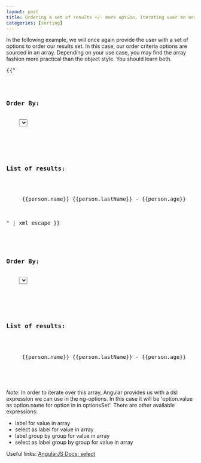 ```yaml
---
layout: post
title: Ordering a set of results +/- more option, iterating over an array
categories: [sorting]
---
```


In the following example, we will once again provide the user with a set of options to order our results set. In this case, our order criteria options are sourced in an array. Depending on your use case, you may find the array fashion more practical than the object style. You should learn both.

<pre class="prettyprint lang-html">
{{"
  <div>
    <h3>Order By:</h3>
    <select data-ng-model='selectedSortOrder3'
           data-ng-options="option.value as option.name for option in [{'value':'+name','name':'Name: A-Z'},{'value':'-name','name':'Name: Z-A'}, {'value':'+lastName','name':'Last Name: A-Z'}, {'value':'-lastName','name':'Last Name: Z-A'}, {'value':'+age','name':'Age: Young to Experienced'}, {'value':'-age','name':'Age: Experienced to Young'}]" 
           data-ng-init="selectedSortOrder3='+age'">
    </select>  
 </div>
 <div>
   <h3>List of results:</h3>
   <div ng-repeat="person in results | orderBy:selectedSortOrder3">
     {{person.name}} {{person.lastName}} - {{person.age}}
   </div>
 </div>" | xml_escape }}
</pre>

<pre class="prettyprint lang-html">
  <div>
    <h3>Order By:</h3>
    <select data-ng-model='selectedSortOrder3'
           data-ng-options="option.value as option.name for option in [{'value':'+name','name':'Name: A-Z'},{'value':'-name','name':'Name: Z-A'}, {'value':'+lastName','name':'Last Name: A-Z'}, {'value':'-lastName','name':'Last Name: Z-A'}, {'value':'+age','name':'Age: Young to Experienced'}, {'value':'-age','name':'Age: Experienced to Young'}]" 
           data-ng-init="selectedSortOrder3='+age'">
    </select>  
 </div>
 <div>
   <h3>List of results:</h3>
   <div ng-repeat="person in results | orderBy:selectedSortOrder3">
     {{person.name}} {{person.lastName}} - {{person.age}}
   </div>
 </div>
</pre>


_Note_: In order to iterate over this array, Angular provides us with a dsl expression we can use in the ng-options. In this case it will be 'option.value as option.name for option in in optionsSet'. There are other available expressions:
*  label for value in array
*  select as label for value in array
*  label group by group for value in array
*  select as label group by group for value in array

Useful links: [AngularJS Docs: select][1]

[1]: http://docs.angularjs.org/api/ng.directive:select
